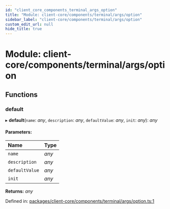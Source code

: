 ```yaml
---
id: "client_core_components_terminal_args_option"
title: "Module: client-core/components/terminal/args/option"
sidebar_label: "client-core/components/terminal/args/option"
custom_edit_url: null
hide_title: true
---
```


# Module: client-core/components/terminal/args/option

## Functions

### default

▸ **default**(`name`: *any*, `description`: *any*, `defaultValue`: *any*, `init`: *any*): *any*

#### Parameters:

Name | Type |
:------ | :------ |
`name` | *any* |
`description` | *any* |
`defaultValue` | *any* |
`init` | *any* |

**Returns:** *any*

Defined in: [packages/client-core/components/terminal/args/option.ts:1](https://github.com/xr3ngine/xr3ngine/blob/5a0f83ed8/packages/client-core/components/terminal/args/option.ts#L1)
